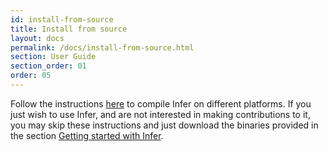 ```yaml
---
id: install-from-source
title: Install from source
layout: docs
permalink: /docs/install-from-source.html
section: User Guide
section_order: 01
order: 05
---
```


Follow the instructions [here](https://github.com/facebook/infer/blob/master/INSTALL.md#install-infer-from-source) to compile Infer on different platforms. If you just wish to use Infer, and are not interested in making contributions to it, you may skip these instructions and just download the binaries provided in the section [Getting started with Infer](docs/getting-started.html).
